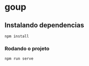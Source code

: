 # goup

## Instalando dependencias
```
npm install
```

### Rodando o projeto
```
npm run serve
```
